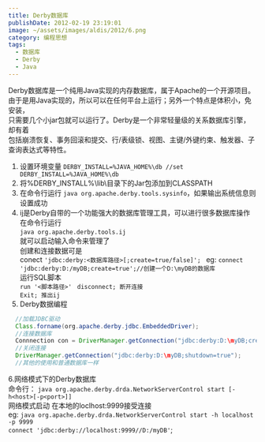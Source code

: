 ```yaml
---
title: Derby数据库
publishDate: 2012-02-19 23:19:01
image: ~/assets/images/aldis/2012/6.png
category: 编程思想
tags:
  - 数据库
  - Derby
  - Java
---
```


Derby数据库是一个纯用Java实现的内存数据库，属于Apache的一个开源项目。  
由于是用Java实现的，所以可以在任何平台上运行；另外一个特点是体积小，免安装，  
只需要几个小jar包就可以运行了。Derby是一个非常轻量级的关系数据库引擎，却有着  
包括崩溃恢复、事务回滚和提交、行/表级锁、视图、主键/外键约束、触发器、子查询表达式等特性。

1. 设置环境变量 `DERBY_INSTALL=%JAVA_HOME%\db //set DERBY_INSTALL=%JAVA_HOME%\db`
2. 将%DERBY_INSTALL%\lib\目录下的Jar包添加到CLASSPATH
3. 在命令行运行 `java org.apache.derby.tools.sysinfo`，如果输出系统信息则设置成功
4. ij是Derby自带的一个功能强大的数据库管理工具，可以进行很多数据库操作  
   在命令行运行  
   `java org.apache.derby.tools.ij`  
   就可以启动输入命令来管理了  
   创建和连接数据可是  
   conect `'jdbc:derby:<数据库路径>[;create=true/false]'; `
   eg: `connect 'jdbc:derby:D:/myDB;create=true';//创建一个D:\myDB的数据库`  
   运行SQL脚本  
   `run '<脚本路径>' `
   `disconnect; 断开连接`  
   `Exit; 推出ij`
5. Derby数据编程

```java
  //加载JDBC驱动
  Class.forname(org.apache.derby.jdbc.EmbeddedDriver);
  //连接数据库
  Connnection con = DriverManager.getConnection("jdbc:derby:D:\myDB;create=true");
  //关闭连接
  DriverManager.getConnection("jdbc:derby:D:\myDB;shutdown=true");
  //其他的使用和普通数据库一样
```

6.网络模式下的Derby数据库  
 命令行： `java org.apache.derby.drda.NetworkServerControl start [-h<host>[-p<port>]]`  
 网络模式启动 在本地的loclhost:9999接受连接  
 eg: `java org.apache.derby.drda.NetworkServerControl start -h localhost -p 9999`  
 `connect 'jdbc:derby://localhost:9999//D:/myDB'`;
